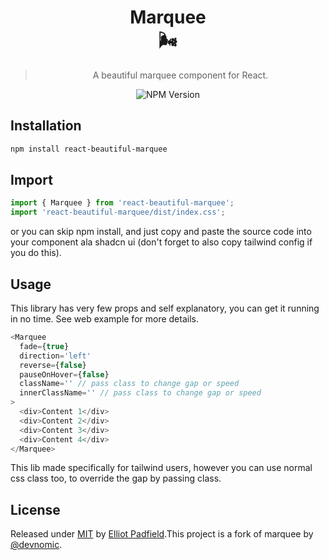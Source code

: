 <div align="center">

# Marquee <br> 🌬️

> A beautiful marquee component for React.

![NPM Version](https://img.shields.io/npm/v/react-beautiful-marquee?logo=npm)

</div>

## Installation

```bash
npm install react-beautiful-marquee
```

## Import

```ts
import { Marquee } from 'react-beautiful-marquee';
import 'react-beautiful-marquee/dist/index.css';
```

or you can skip npm install, and just copy and paste the source code into your component ala shadcn ui (don't forget to also copy tailwind config if you do this).

## Usage

This library has very few props and self explanatory, you can get it running in no time. See web example for more details.

```ts
<Marquee
  fade={true}
  direction='left'
  reverse={false}
  pauseOnHover={false}
  className='' // pass class to change gap or speed
  innerClassName='' // pass class to change gap or speed
>
  <div>Content 1</div>
  <div>Content 2</div>
  <div>Content 3</div>
  <div>Content 4</div>
</Marquee>
```

This lib made specifically for tailwind users, however you can use normal css class too, to override the gap by passing class.

## License

Released under [MIT](/LICENSE) by [Elliot Padfield](https://github.com/elliotpadfield).This project is a fork of marquee by [@devnomic](https://github.com/devnomic).
